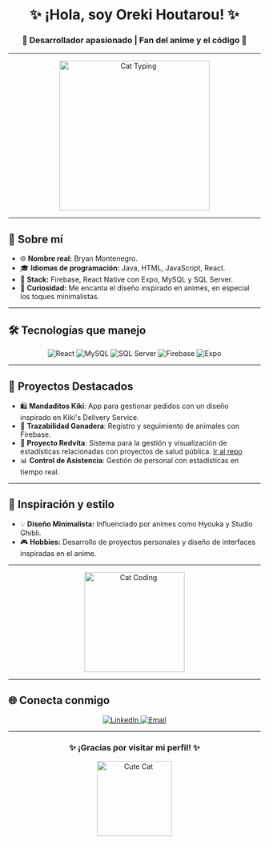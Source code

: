 <h1 align="center">✨ ¡Hola, soy Oreki Houtarou! ✨</h1>
<h3 align="center">🌌 Desarrollador apasionado | Fan del anime y el código 🍜</h3>

---

<div align="center">
  <img src="https://c.tenor.com/EzRdOxat0fIAAAAC/cat-typing.gif" alt="Cat Typing" width="300">
</div>

---

## 🌟 Sobre mí

- 🌐 **Nombre real:** Bryan Montenegro.
- 🎓 **Idiomas de programación:** Java, HTML, JavaScript, React.
- 🚀 **Stack:** Firebase, React Native con Expo, MySQL y SQL Server.
- 📖 **Curiosidad:** Me encanta el diseño inspirado en animes, en especial los toques minimalistas.

---

## 🛠️ Tecnologías que manejo

<div align="center">
  <img src="https://img.shields.io/badge/React-20232A?style=for-the-badge&logo=react&logoColor=61DAFB" alt="React">
  <img src="https://img.shields.io/badge/MySQL-4479A1?style=for-the-badge&logo=mysql&logoColor=white" alt="MySQL">
  <img src="https://img.shields.io/badge/SQL_Server-CC2927?style=for-the-badge&logo=microsoft-sql-server&logoColor=white" alt="SQL Server">
  <img src="https://img.shields.io/badge/Firebase-FFCA28?style=for-the-badge&logo=firebase&logoColor=black" alt="Firebase">
  <img src="https://img.shields.io/badge/Expo-000020?style=for-the-badge&logo=expo&logoColor=white" alt="Expo">
</div>

---

## 📂 Proyectos Destacados

- 🛍️ **Mandaditos Kiki**: App para gestionar pedidos con un diseño inspirado en Kiki's Delivery Service.
- 🐄 **Trazabilidad Ganadera**: Registro y seguimiento de animales con Firebase.
- 🌟 **Proyecto Redvita**: Sistema para la gestión y visualización de estadísticas relacionadas con proyectos de salud pública. [Ir al repo](https://github.com/aminmarin/proyecto-redvita)
- 📊 **Control de Asistencia**: Gestión de personal con estadísticas en tiempo real.

---

## 🎨 Inspiración y estilo

- 💡 **Diseño Minimalista:** Influenciado por animes como Hyouka y Studio Ghibli.
- 🎮 **Hobbies:** Desarrollo de proyectos personales y diseño de interfaces inspiradas en el anime.

---

<div align="center">
  <img src="https://c.tenor.com/y2JXkY1pXkwAAAAC/cat-computer.gif" alt="Cat Coding" width="200">
</div>

---

## 🌐 Conecta conmigo

<div align="center">
  <a href="https://www.linkedin.com/in/brayan-montenegro/" target="_blank">
    <img src="https://img.shields.io/badge/LinkedIn-Bryan_Montenegro-blue?style=for-the-badge&logo=linkedin" alt="LinkedIn">
  </a>
  <a href="mailto:brayan.montenegro@gmail.com" target="_blank">
    <img src="https://img.shields.io/badge/Email-brayan.montenegro@gmail.com-red?style=for-the-badge&logo=gmail" alt="Email">
  </a>
</div>

---

<div align="center">
  <h3>✨ ¡Gracias por visitar mi perfil! ✨</h3>
  <img src="https://c.tenor.com/U0lrdg9vJ7gAAAAC/cute-cat.gif" alt="Cute Cat" width="150">
</div>
